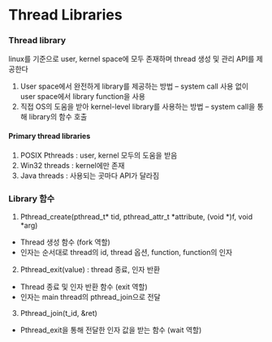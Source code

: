 # Thread Libraries

### Thread library

linux를 기준으로 user, kernel space에 모두 존재하며 thread 생성 및 관리 API를 제공한다

1. User space에서 완전하게 library를 제공하는 방법 – system call 사용 없이 user
space에서 library function을 사용
2. 직접 OS의 도움을 받아 kernel-level library를 사용하는 방법 – system call을 통해
library의 함수 호출
#### Primary thread libraries

1. POSIX Pthreads : user, kernel 모두의 도움을 받음
2. Win32 threads : kernel에만 존재
3. Java threads : 사용되는 곳마다 API가 달라짐

### Library 함수

1. Pthread_create(pthread_t* tid, pthread_attr_t *attribute, (void *)f, void *arg)
- Thread 생성 함수 (fork 역할)
- 인자는 순서대로 thread의 id, thread 옵션, function, function의 인자
2. Pthread_exit(value) : thread 종료, 인자 반환
  - Thread 종료 및 인자 반환 함수 (exit 역할)
  - 인자는 main thread의 pthread_join으로 전달
3. Pthread_join(t_id, &amp;ret)
  - Pthread_exit을 통해 전달한 인자 값을 받는 함수 (wait 역할)